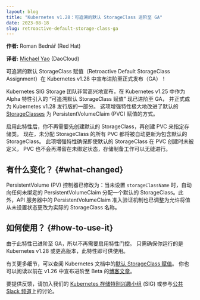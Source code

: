 ```yaml
---
layout: blog
title: "Kubernetes v1.28：可追溯的默认 StorageClass 进阶至 GA"
date: 2023-08-18
slug: retroactive-default-storage-class-ga
---
```


<!--
layout: blog
title: "Kubernetes v1.28: Retroactive Default StorageClass move to GA"
date: 2023-08-18
slug: retroactive-default-storage-class-ga
-->

<!--
**Author:** Roman Bednář (Red Hat)
-->
**作者:** Roman Bednář (Red Hat)

**译者:** [Michael Yao](https://github.com/windsonsea) (DaoCloud)

<!--
Announcing graduation to General Availability (GA) - Retroactive Default StorageClass Assignment
in Kubernetes v1.28!
-->
可追溯的默认 StorageClass 赋值（Retroactive Default StorageClass Assignment）在
Kubernetes v1.28 中宣布进阶至正式发布（GA）！

<!--
Kubernetes SIG Storage team is thrilled to announce that the
"Retroactive Default StorageClass Assignment" feature,
introduced as an alpha in Kubernetes v1.25, has now graduated to GA
and is officially part of the Kubernetes v1.28 release.
This enhancement brings a significant improvement to how default
[StorageClasses](/docs/concepts/storage/storage-classes/) are assigned
to PersistentVolumeClaims (PVCs).
-->
Kubernetes SIG Storage 团队非常高兴地宣布，在 Kubernetes v1.25 中作为
Alpha 特性引入的 “可追溯默认 StorageClass 赋值” 现已进阶至 GA，
并正式成为 Kubernetes v1.28 发行版的一部分。
这项增强特性极大地改进了默认的 [StorageClasses](/zh-cn/docs/concepts/storage/storage-classes/)
为 PersistentVolumeClaim (PVC) 赋值的方式。

<!--
With this feature enabled, you no longer need to create a default StorageClass
first and then a PVC to assign the class. Instead, any PVCs without a StorageClass
assigned will now be retroactively updated to include the default StorageClass.
This enhancement ensures that PVCs no longer get stuck in an unbound state,
and storage provisioning works seamlessly,
even when a default StorageClass is not defined at the time of PVC creation.
-->
启用此特性后，你不再需要先创建默认的 StorageClass，再创建 PVC 来指定存储类。
现在，未分配 StorageClass 的所有 PVC 都将被自动更新为包含默认的 StorageClass。
此项增强特性确保即使默认的 StorageClass 在 PVC 创建时未被定义，
PVC 也不会再滞留在未绑定状态，存储制备工作可以无缝进行。

<!--
## What changed?

The PersistentVolume (PV) controller has been modified to automatically assign
a default StorageClass to any unbound PersistentVolumeClaim with the `storageClassName` not set.
Additionally, the PersistentVolumeClaim admission validation mechanism within
the API server has been adjusted to allow changing values from an unset state
to an actual StorageClass name.
-->
## 有什么变化？   {#what-changed}

PersistentVolume (PV) 控制器已修改为：当未设置 `storageClassName` 时，自动向任何未绑定的
PersistentVolumeClaim 分配一个默认的 StorageClass。此外，API 服务器中的 PersistentVolumeClaim
准入验证机制也已调整为允许将值从未设置状态更改为实际的 StorageClass 名称。

<!--
## How to use it?

As this feature has graduated to GA, there's no need to enable a feature gate anymore.
Simply make sure you are running Kubernetes v1.28 or later, and the feature will be
available for use.
-->
## 如何使用？  {#how-to-use-it}

由于此特性已进阶至 GA，所以不再需要启用特性门控。
只需确保你运行的是 Kubernetes v1.28 或更高版本，此特性即可供使用。

<!--
For more details, read about
[default StorageClass assignment](/docs/concepts/storage/persistent-volumes/#retroactive-default-storageclass-assignment)
in the Kubernetes documentation. You can also read the previous
[blog post](/blog/2023/01/05/retroactive-default-storage-class/)
announcing beta graduation in v1.26.
-->
有关更多细节，可以查阅 Kubernetes
文档中的[默认 StorageClass 赋值](/zh-cn/docs/concepts/storage/persistent-volumes/#retroactive-default-storageclass-assignment)。
你也可以阅读以前在 v1.26 中宣布进阶至 Beta
的[博客文章](/zh-cn/blog/2023/01/05/retroactive-default-storage-class/)。

<!--
To provide feedback, join our [Kubernetes Storage Special-Interest-Group](https://github.com/kubernetes/community/tree/master/sig-storage) (SIG)
or participate in discussions on our [public Slack channel](https://app.slack.com/client/T09NY5SBT/C09QZFCE5).
-->
要提供反馈，请加入我们的
[Kubernetes 存储特别兴趣小组](https://github.com/kubernetes/community/tree/master/sig-storage) (SIG)
或参与[公共 Slack 频道](https://app.slack.com/client/T09NY5SBT/C09QZFCE5)上的讨论。

